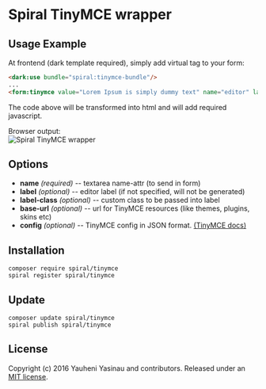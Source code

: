 # Spiral TinyMCE wrapper

## Usage Example

At frontend (dark template required), simply add virtual tag to your form:

```html
<dark:use bundle="spiral:tinymce-bundle"/>
...
<form:tinymce value="Lorem Ipsum is simply dummy text" name="editor" label="My tinyMCE"/>
```
The code above will be transformed into html and will add required javascript.

Browser output:  
![Spiral TinyMCE wrapper](https://cloud.githubusercontent.com/assets/12486924/12951274/987bc650-d022-11e5-99fe-e6a240fc1514.jpg)

## Options

* **name** *(required)* -- textarea name-attr (to send in form)
* **label** *(optional)* -- editor label (if not specified, will not be generated)
* **label-class** *(optional)* -- custom class to be passed into label 
* **base-url** *(optional)* -- url for TinyMCE resources (like themes, plugins, skins etc)
* **config** *(optional)* -- TinyMCE config in JSON format. [(TinyMCE docs)](https://www.tinymce.com/docs/)

## Installation

`composer require spiral/tinymce`  
`spiral register spiral/tinymce`

## Update
`composer update spiral/tinymce`  
`spiral publish spiral/tinymce`

## License

Copyright (c) 2016 Yauheni Yasinau and contributors. Released under an [MIT license](https://github.com/spiral-modules/tinymce/blob/master/LICENSE).

